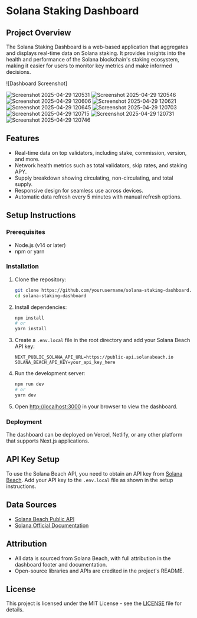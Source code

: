 # Solana Staking Dashboard

## Project Overview

The Solana Staking Dashboard is a web-based application that aggregates and displays real-time data on Solana staking. It provides insights into the health and performance of the Solana blockchain's staking ecosystem, making it easier for users to monitor key metrics and make informed decisions.

![Dashboard Screenshot]

![Screenshot 2025-04-29 120531](https://github.com/user-attachments/assets/16044bb7-afc2-4717-8a28-39a2a133ae13)
![Screenshot 2025-04-29 120546](https://github.com/user-attachments/assets/8f3ce1e8-20a8-4a1d-8f67-bbe6478dc68a)
![Screenshot 2025-04-29 120606](https://github.com/user-attachments/assets/c8ad729c-fb4c-4a75-9f3e-c043dd3ffe81)
![Screenshot 2025-04-29 120621](https://github.com/user-attachments/assets/db3b68f8-b905-4382-b29c-1fed3c135270)
![Screenshot 2025-04-29 120645](https://github.com/user-attachments/assets/b2ba8bc4-a964-4596-98f6-69c5a38c4bfb)
![Screenshot 2025-04-29 120703](https://github.com/user-attachments/assets/26b6264f-5965-4677-8fe0-4b97629292db)
![Screenshot 2025-04-29 120715](https://github.com/user-attachments/assets/e753e178-172a-4230-a1a9-1d51b0f6d45e)
![Screenshot 2025-04-29 120731](https://github.com/user-attachments/assets/834dd362-9622-4d9b-9730-f141eb228a6b)
![Screenshot 2025-04-29 120746](https://github.com/user-attachments/assets/b8bf01a3-5045-4462-ade8-d3d860cbe47c)



## Features

- Real-time data on top validators, including stake, commission, version, and more.
- Network health metrics such as total validators, skip rates, and staking APY.
- Supply breakdown showing circulating, non-circulating, and total supply.
- Responsive design for seamless use across devices.
- Automatic data refresh every 5 minutes with manual refresh options.

## Setup Instructions

### Prerequisites

- Node.js (v14 or later)
- npm or yarn

### Installation

1. Clone the repository:
   ```bash
   git clone https://github.com/yourusername/solana-staking-dashboard.git
   cd solana-staking-dashboard
   ```

2. Install dependencies:
   ```bash
   npm install
   # or
   yarn install
   ```

3. Create a `.env.local` file in the root directory and add your Solana Beach API key:
   ```
   NEXT_PUBLIC_SOLANA_API_URL=https://public-api.solanabeach.io
   SOLANA_BEACH_API_KEY=your_api_key_here
   ```

4. Run the development server:
   ```bash
   npm run dev
   # or
   yarn dev
   ```

5. Open [http://localhost:3000](http://localhost:3000) in your browser to view the dashboard.

### Deployment

The dashboard can be deployed on Vercel, Netlify, or any other platform that supports Next.js applications.

## API Key Setup

To use the Solana Beach API, you need to obtain an API key from [Solana Beach](https://public-api.solanabeach.io/). Add your API key to the `.env.local` file as shown in the setup instructions.

## Data Sources

- [Solana Beach Public API](https://public-api.solanabeach.io/)
- [Solana Official Documentation](https://docs.solana.com/)

## Attribution

- All data is sourced from Solana Beach, with full attribution in the dashboard footer and documentation.
- Open-source libraries and APIs are credited in the project's README.

## License

This project is licensed under the MIT License - see the [LICENSE](LICENSE) file for details. 
